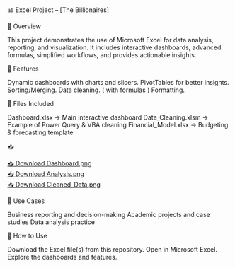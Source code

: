 📊 Excel Project – [The Billionaires]

📌 Overview

This project demonstrates the use of Microsoft Excel for data analysis, reporting, and visualization. It includes interactive dashboards, advanced formulas, simplified workflows, and provides actionable insights.

🚀 Features

Dynamic dashboards with charts and slicers.
PivotTables for better insights.
Sorting/Merging.
Data cleaning. ( with formulas )
Formatting.

📂 Files Included

Dashboard.xlsx → Main interactive dashboard
Data_Cleaning.xlsm → Example of Power Query & VBA cleaning
Financial_Model.xlsx → Budgeting & forecasting template

📥 

[📥 Download Dashboard.png](https://github.com/abdullaharainn/Excel-Projects/raw/main/Dashboard.png)  
[📥 Download Analysis.png](https://github.com/abdullaharainn/Excel-Projects/raw/main/Analysis.png)  
[📥 Download Cleaned_Data.png](https://github.com/abdullaharainn/Excel-Projects/raw/main/Cleaned_Data.png)  

🎯 Use Cases

Business reporting and decision-making
Academic projects and case studies
Data analysis practice

📖 How to Use

Download the Excel file(s) from this repository.
Open in Microsoft Excel.
Explore the dashboards and features.

